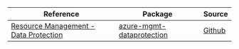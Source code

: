 | Reference | Package | Source |
|---|---|---|
|[Resource Management - Data Protection](mgmt-dataprotection-readme.md)|[azure-mgmt-dataprotection](https://pypi.org/project/azure-mgmt-dataprotection)|[Github](https://github.com/Azure/azure-sdk-for-python/blob/main/sdk/dataprotection/azure-mgmt-dataprotection)|
